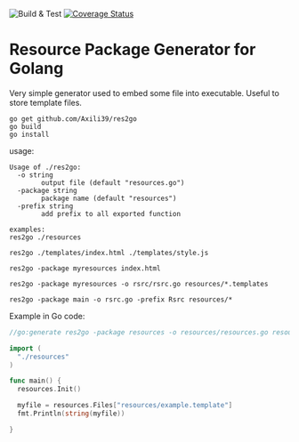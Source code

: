 ![Build & Test](https://github.com/Axili39/res2go/workflows/Build%20&%20Test/badge.svg)
[![Coverage Status](https://coveralls.io/repos/github/Axili39/res2go/badge.svg?branch=master)](https://coveralls.io/github/Axili39/res2go?branch=master)

Resource Package Generator for Golang
=====================================

Very simple generator used to embed some file into executable. Useful to store template files.

```shell
go get github.com/Axili39/res2go
go build
go install
```

usage:

```shell
Usage of ./res2go:
  -o string
        output file (default "resources.go")
  -package string
        package name (default "resources")
  -prefix string
        add prefix to all exported function

examples:
res2go ./resources

res2go ./templates/index.html ./templates/style.js

res2go -package myresources index.html

res2go -package myresources -o rsrc/rsrc.go resources/*.templates

res2go -package main -o rsrc.go -prefix Rsrc resources/*
```

Example in Go code:

```go
//go:generate res2go -package resources -o resources/resources.go resources/*.templates

import (
  "./resources"
)

func main() {
  resources.Init()

  myfile = resources.Files["resources/example.template"]
  fmt.Println(string(myfile))

}
```
